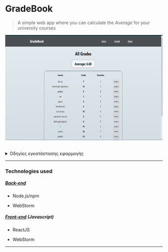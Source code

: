 
# GradeBook 
> A simple web app where you can calculate the <i>Αverage</i> for your university courses


<img src="frontend/src/img/home_page.png" width="750"  height="335" /><br><br>

<details><summary> Οδηγίες εγκατάστασης εφαρμογής </summary>
<p>

1) Κάνoυμε `https://github.com/john-papani/Gradebook.gitt`
2) Εγκαθιστούμε (τοπικά) την [βάση](https://github.com/john-papani/Gradebook/blob/master/gradebook.sql) μας
3) `cd backend` -> `npm install ` και έπειτα `npm start`
4) `cd frontend` -> `npm install ` και έπειτα `npm start`
5)Επισκεπτόμαστε την ιστοσελίδα [localhost:3000](http://localhost:3000) 

</p>
</details>

---
### Technologies used

##### [Back-end](https://github.com/john-papani/Gradebook/tree/master/backend)
* Node.js/npm
- WebStorm 

##### [Front-end](https://github.com/john-papani/Gradebook/tree/master/frontend) (_Javascript_)
* ReactJS
- WebStorm


---
